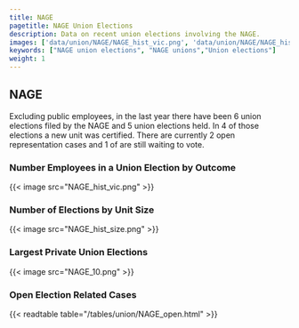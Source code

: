 ```yaml
---
title: NAGE
pagetitle: NAGE Union Elections
description: Data on recent union elections involving the NAGE.
images: ['data/union/NAGE/NAGE_hist_vic.png', 'data/union/NAGE/NAGE_hist_size.png', 'data/union/NAGE/NAGE_10.png']
keywords: ["NAGE union elections", "NAGE unions","Union elections"]
weight: 1
---
```

##  NAGE

Excluding public employees, in the last year there have been 6 union elections filed by the NAGE and 5 union elections held. In 4 of those elections a new unit was certified. There are currently 2 open representation cases and 1 of are still waiting to vote.

### Number Employees in a Union Election by Outcome
{{< image src="NAGE_hist_vic.png" >}}

### Number of Elections by Unit Size
{{< image src="NAGE_hist_size.png" >}}

### Largest Private Union Elections
{{< image src="NAGE_10.png" >}}

### Open Election Related Cases
{{< readtable table="/tables/union/NAGE_open.html" >}}


